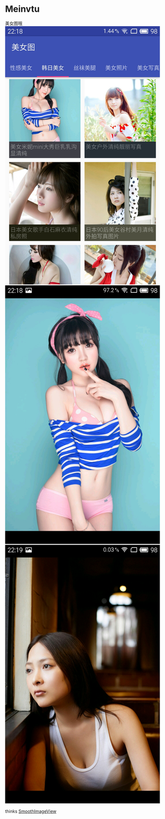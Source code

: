 # Meinvtu
美女图哦
![Alt text](/screenshots/S60313-221814.jpg)
![Alt text](/screenshots/S60313-221825.jpg)
![Alt text](/screenshots/S60313-221906.jpg)
 
 thinks [SmoothImageView](https://github.com/liukkevin/SmoothImageView)
